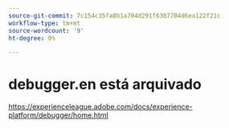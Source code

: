 ```yaml
---
source-git-commit: 7c154c35fa8b1a704d291f6307704d6ea122f21c
workflow-type: tm+mt
source-wordcount: '9'
ht-degree: 0%

---
```

# debugger.en está arquivado

https://experienceleague.adobe.com/docs/experience-platform/debugger/home.html
